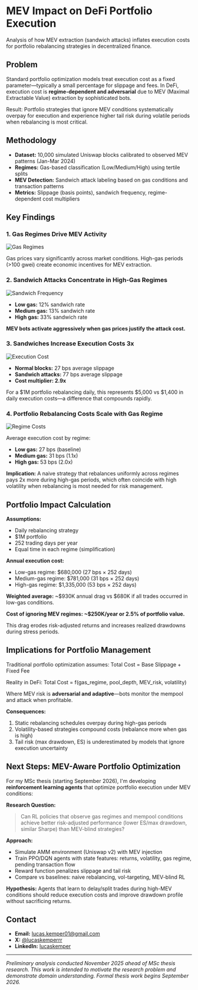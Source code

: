 # MEV Impact on DeFi Portfolio Execution

Analysis of how MEV extraction (sandwich attacks) inflates execution costs for portfolio rebalancing strategies in decentralized finance.

## Problem

Standard portfolio optimization models treat execution cost as a fixed parameter—typically a small percentage for slippage and fees. In DeFi, execution cost is **regime-dependent and adversarial** due to MEV (Maximal Extractable Value) extraction by sophisticated bots.

Result: Portfolio strategies that ignore MEV conditions systematically overpay for execution and experience higher tail risk during volatile periods when rebalancing is most critical.

## Methodology

- **Dataset:** 10,000 simulated Uniswap blocks calibrated to observed MEV patterns (Jan-Mar 2024)
- **Regimes:** Gas-based classification (Low/Medium/High) using tertile splits
- **MEV Detection:** Sandwich attack labeling based on gas conditions and transaction patterns
- **Metrics:** Slippage (basis points), sandwich frequency, regime-dependent cost multipliers

## Key Findings

### 1. Gas Regimes Drive MEV Activity

![Gas Regimes](1_gas_regimes.png)

Gas prices vary significantly across market conditions. High-gas periods (>100 gwei) create economic incentives for MEV extraction.

### 2. Sandwich Attacks Concentrate in High-Gas Regimes

![Sandwich Frequency](2_sandwich_frequency.png)

- **Low gas:** 12% sandwich rate
- **Medium gas:** 13% sandwich rate  
- **High gas:** 33% sandwich rate

**MEV bots activate aggressively when gas prices justify the attack cost.**

### 3. Sandwiches Increase Execution Costs 3x

![Execution Cost](3_execution_cost.png)

- **Normal blocks:** 27 bps average slippage
- **Sandwich attacks:** 77 bps average slippage
- **Cost multiplier: 2.9x**

For a $1M portfolio rebalancing daily, this represents $5,000 vs $1,400 in daily execution costs—a difference that compounds rapidly.

### 4. Portfolio Rebalancing Costs Scale with Gas Regime

![Regime Costs](4_regime_costs.png)

Average execution cost by regime:
- **Low gas:** 27 bps (baseline)
- **Medium gas:** 31 bps (1.1x)
- **High gas:** 53 bps (2.0x)

**Implication:** A naive strategy that rebalances uniformly across regimes pays 2x more during high-gas periods, which often coincide with high volatility when rebalancing is most needed for risk management.

## Portfolio Impact Calculation

**Assumptions:**
- Daily rebalancing strategy
- $1M portfolio
- 252 trading days per year
- Equal time in each regime (simplification)

**Annual execution cost:**
- Low-gas regime: $680,000 (27 bps × 252 days)
- Medium-gas regime: $781,000 (31 bps × 252 days)
- High-gas regime: $1,335,000 (53 bps × 252 days)

**Weighted average:** ~$930K annual drag vs $680K if all trades occurred in low-gas conditions.

**Cost of ignoring MEV regimes: ~$250K/year or 2.5% of portfolio value.**

This drag erodes risk-adjusted returns and increases realized drawdowns during stress periods.

## Implications for Portfolio Management

Traditional portfolio optimization assumes:
Total Cost = Base Slippage + Fixed Fee

Reality in DeFi:
Total Cost = f(gas_regime, pool_depth, MEV_risk, volatility)

Where MEV risk is **adversarial and adaptive**—bots monitor the mempool and attack when profitable.

**Consequences:**
1. Static rebalancing schedules overpay during high-gas periods
2. Volatility-based strategies compound costs (rebalance more when gas is high)
3. Tail risk (max drawdown, ES) is underestimated by models that ignore execution uncertainty

## Next Steps: MEV-Aware Portfolio Optimization

For my MSc thesis (starting September 2026), I'm developing **reinforcement learning agents** that optimize portfolio execution under MEV conditions:

**Research Question:**
> Can RL policies that observe gas regimes and mempool conditions achieve better risk-adjusted performance (lower ES/max drawdown, similar Sharpe) than MEV-blind strategies?

**Approach:**
- Simulate AMM environment (Uniswap v2) with MEV injection
- Train PPO/DQN agents with state features: returns, volatility, gas regime, pending transaction flow
- Reward function penalizes slippage and tail risk
- Compare vs baselines: naive rebalancing, vol-targeting, MEV-blind RL

**Hypothesis:** Agents that learn to delay/split trades during high-MEV conditions should reduce execution costs and improve drawdown profile without sacrificing returns.

## Contact

- **Email:** lucas.kemper01@gmail.com
- **X:** [@lucaskemperrr](https://twitter.com/lucaskemperrr)
- **LinkedIn:** [lucaskemper](https://linkedin.com/in/lucaskemper)

---

*Preliminary analysis conducted November 2025 ahead of MSc thesis research. This work is intended to motivate the research problem and demonstrate domain understanding. Formal thesis work begins September 2026.*

